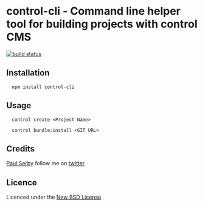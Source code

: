 # control-cli - Command line helper tool for building projects with control CMS

[![build status](https://secure.travis-ci.org/serby/###.png)](http://travis-ci.org/serby/control-cli)

## Installation

      npm install control-cli

## Usage

      control create <Project Name>

      control bundle:install <GIT URL>

## Credits
[Paul Serby](https://github.com/serby/) follow me on [twitter](http://twitter.com/serby)

## Licence
Licenced under the [New BSD License](http://opensource.org/licenses/bsd-license.php)
